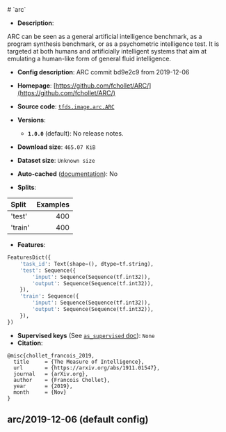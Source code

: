 <div itemscope itemtype="http://schema.org/Dataset">
  <div itemscope itemprop="includedInDataCatalog" itemtype="http://schema.org/DataCatalog">
    <meta itemprop="name" content="TensorFlow Datasets" />
  </div>
  <meta itemprop="name" content="arc" />
  <meta itemprop="description" content="ARC can be seen as a general artificial intelligence benchmark, as a program&#10;synthesis benchmark, or as a psychometric intelligence test. It is targeted at&#10;both humans and artificially intelligent systems that aim at emulating a&#10;human-like form of general fluid intelligence.&#10;&#10;To use this dataset:&#10;&#10;```python&#10;import tensorflow_datasets as tfds&#10;&#10;ds = tfds.load(&#x27;arc&#x27;, split=&#x27;train&#x27;)&#10;for ex in ds.take(4):&#10;  print(ex)&#10;```&#10;&#10;See [the guide](https://www.tensorflow.org/datasets/overview) for more&#10;informations on [tensorflow_datasets](https://www.tensorflow.org/datasets).&#10;&#10;" />
  <meta itemprop="url" content="https://www.tensorflow.org/datasets/catalog/arc" />
  <meta itemprop="sameAs" content="https://github.com/fchollet/ARC/" />
  <meta itemprop="citation" content="@misc{chollet_francois_2019,&#10;  title     = {The Measure of Intelligence},&#10;  url       = {https://arxiv.org/abs/1911.01547},&#10;  journal   = {arXiv.org},&#10;  author    = {Francois Chollet},&#10;  year      = {2019},&#10;  month     = {Nov}&#10;}" />
</div>
# `arc`

*   **Description**:

ARC can be seen as a general artificial intelligence benchmark, as a program
synthesis benchmark, or as a psychometric intelligence test. It is targeted at
both humans and artificially intelligent systems that aim at emulating a
human-like form of general fluid intelligence.

*   **Config description**: ARC commit bd9e2c9 from 2019-12-06

*   **Homepage**:
    [https://github.com/fchollet/ARC/](https://github.com/fchollet/ARC/)

*   **Source code**:
    [`tfds.image.arc.ARC`](https://github.com/tensorflow/datasets/tree/master/tensorflow_datasets/image/arc.py)

*   **Versions**:

    *   **`1.0.0`** (default): No release notes.

*   **Download size**: `465.07 KiB`

*   **Dataset size**: `Unknown size`

*   **Auto-cached**
    ([documentation](https://www.tensorflow.org/datasets/performances#auto-caching)):
    No

*   **Splits**:

Split   | Examples
:------ | -------:
'test'  | 400
'train' | 400

*   **Features**:

```python
FeaturesDict({
    'task_id': Text(shape=(), dtype=tf.string),
    'test': Sequence({
        'input': Sequence(Sequence(tf.int32)),
        'output': Sequence(Sequence(tf.int32)),
    }),
    'train': Sequence({
        'input': Sequence(Sequence(tf.int32)),
        'output': Sequence(Sequence(tf.int32)),
    }),
})
```
*   **Supervised keys** (See
    [`as_supervised` doc](https://www.tensorflow.org/datasets/api_docs/python/tfds/load#args)):
    `None`
*   **Citation**:

```
@misc{chollet_francois_2019,
  title     = {The Measure of Intelligence},
  url       = {https://arxiv.org/abs/1911.01547},
  journal   = {arXiv.org},
  author    = {Francois Chollet},
  year      = {2019},
  month     = {Nov}
}
```

## arc/2019-12-06 (default config)
